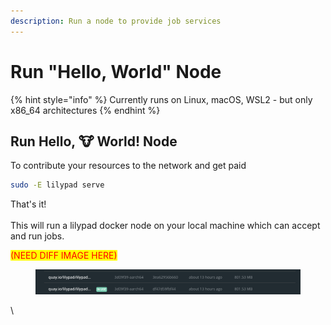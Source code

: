 ```yaml
---
description: Run a node to provide job services
---
```


# Run "Hello, World" Node

{% hint style="info" %}
Currently runs on Linux, macOS, WSL2 - but only x86\_64 architectures
{% endhint %}

## Run Hello, :cow: World! Node

To contribute your resources to the network and get paid

```bash
sudo -E lilypad serve
```

That's it!\
\
This will run a lilypad docker node on your local machine which can accept and run jobs.



<mark style="color:red;">(NEED DIFF IMAGE HERE)</mark>

<figure><img src="../../.gitbook/assets/image (2).png" alt=""><figcaption></figcaption></figure>

\
